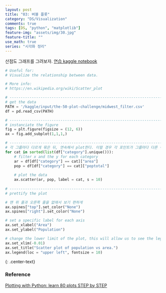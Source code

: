 ```yaml
---
layout: post
title: "03: 버블 플롯"
category: "DS/Visualization"
comments: true
tags: [DS, "python", "matplotlib"]
feature-img: "assets/img/30.jpg"
feature-title: ""
use_math: true
series: "시각화 정리"
---
```


산점도 그래프를 그려보자.
[연습 kaggle notebook](https://www.kaggle.com/wansook0316/plotting-with-python-learn-80-plots-step-by-step/edit)


```python
# Useful for:
# Visualize the relationship between data.

# More info: 
# https://en.wikipedia.org/wiki/Scatter_plot

# ----------------------------------------------------------------------------------------------------
# get the data
PATH = '/kaggle/input/the-50-plot-challenge/midwest_filter.csv' 
df = pd.read_csv(PATH)

# ----------------------------------------------------------------------------------------------------
# instanciate the figure
fig = plt.figure(figsize = (12, 6))
ax = fig.add_subplot(1,1,1,)

# ----------------------------------------------------------------------------------------------------
# 각 그룹마다 다르게 묶은 뒤, 연속해서 plot한다. 이럴 경우 각 포인트가 그룹마다 다른 색으로 칠해진다.
for cat in sorted(list(df["category"].unique())):
    # filter x and the y for each category
    ar = df[df["category"] == cat]["area"]
    pop = df[df["category"] == cat]["poptotal"]
    
    # plot the data
    ax.scatter(ar, pop, label = cat, s = 10)
    
# ----------------------------------------------------------------------------------------------------
# prettify the plot

# 맨 위 줄과 오른쪽 줄을 없애서 보기 편하게
ax.spines["top"].set_color("None") 
ax.spines["right"].set_color("None")

# set a specific label for each axis
ax.set_xlabel("Area") 
ax.set_ylabel("Population")

# change the lower limit of the plot, this will allow us to see the legend on the left
ax.set_xlim(-0.01) 
ax.set_title("Scatter plot of population vs area.")
ax.legend(loc = "upper left", fontsize = 10)
```



[](https://www.kaggleusercontent.com/kf/33240044/eyJhbGciOiJkaXIiLCJlbmMiOiJBMTI4Q0JDLUhTMjU2In0..UQqAYYN5oAT5J_gwTYQuGQ.pagpxxkJjB7A3prEWksN-IZaKEkph9Q17zccLzut4m6hLKd0oH2SexJ2GvGvkMlhTHsJVLg87rAp_2MmG5BFFBChhvgcq26hggsaFTO2MxIMam1PE-mEH6-Uvvh4aGw-NUSQGTcBlAg40peBQAub-5aAaW-ziZYuQRaNs8xCrtvxQathcpkYRZaWN8nSiNvfkGlx7b4tCKYpaacNEOBr90fHv2XX29ZWAKpy-Vz_yzdrwv4W5UbwPjP280KbMvWw56wmFF8F0b6G95OaSpAL4AuEXv-sx7KtHT3SWttWWNhTs74nvhARkGm6b-16iKUwwaoEM7yah6L7ypygUNGBJ0Jv8HBF0W7pw2GNS37qJMXTRWNalFabC3K_D5ySundDZ4SEs_nXuQK8PYuKzp4jllBOoBFxLGnHGZPSeepUNRAemmudE3tZWNyPl5aeOzwXOF0SOk900eT6hEwB3G2RzKrLsxwe2MZKvfeBBq8kzYcqoYZGCiXrxlhQND8GVKF3BkUrdTtfl2abarscUM5v1J9d5-xxBRtBGHk6GoKa4UYUPCeKf2_46uJRKBoDk6moGnviPS8AqZPK1mr0zinBVmOyM6YoXtAEayGsHQEUvFeqIn1ck-ugl2cJboWyglDHHF9ahdL4DNGERe7JxBkGEXHcbLM5Vm6Vyv9g8M-j1Rx9mzMR62gFi5SWzBrZAFBKGOEb3puNUdsOHHXREgIXbQ.zqrlP0L_hTSZJsSQ1DOSqQ/__results___files/__results___40_0.png){: .center-text}

### Reference
[Plotting with Python: learn 80 plots STEP by STEP](https://www.kaggle.com/python10pm/plotting-with-python-learn-80-plots-step-by-step)